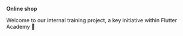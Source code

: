 **Online shop**

Welcome to our internal training project, a key initiative within Flutter Academy 🚀
